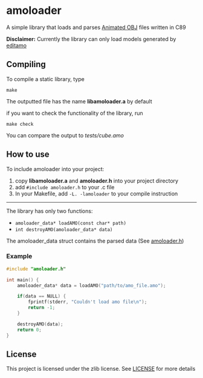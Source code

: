 # amoloader
A simple library that loads and parses [Animated OBJ](https://github.com/lmarz/animated_obj) files written in C89  

**Disclaimer:** Currently the library can only load models generated by [editamo](github.com/lmarz/editamo)

## Compiling
To compile a static library, type
```
make
```
The outputted file has the name **libamoloader.a** by default

if you want to check the functionality of the library, run
```
make check
```
You can compare the output to *tests/cube.amo*
## How to use
To include amoloader into your project:
1. copy **libamoloader.a** and **amoloader.h** into your project directory
2. add `#include amoloader.h` to your .c file
3. In your Makefile, add `-L. -lamoloader` to your compile instruction
___
The library has only two functions:
- `amoloader_data* loadAMO(const char* path)`
- `int destroyAMO(amoloader_data* data)`  

The amoloader_data struct contains the parsed data (See [amoloader.h](amoloader.h))
### Example
```c
#include "amoloader.h"

int main() {
    amoloader_data* data = loadAMO("path/to/amo_file.amo");

    if(data == NULL) {
        fprintf(stderr, "Couldn't load amo file\n");
        return -1;
    }

    destroyAMO(data);
    return 0;
}
```
## License
This project is licensed under the zlib license. See [LICENSE](LICENSE) for more details
